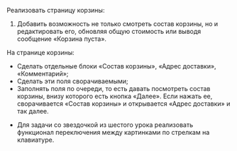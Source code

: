 

Реализовать страницу корзины:
1. Добавить возможность не только смотреть состав корзины, но и редактировать его, обновляя общую стоимость или выводя сообщение «Корзина пуста».

На странице корзины:
- Сделать отдельные блоки «Состав корзины», «Адрес доставки», «Комментарий»;
- Сделать эти поля сворачиваемыми;
- Заполнять поля по очереди, то есть давать посмотреть состав корзины, внизу которого есть кнопка «Далее». Если нажать ее, сворачивается «Состав корзины» и открывается «Адрес доставки» и так далее.

* Для задачи со звездочкой из шестого урока реализовать функционал переключения между картинками по стрелкам на клавиатуре.